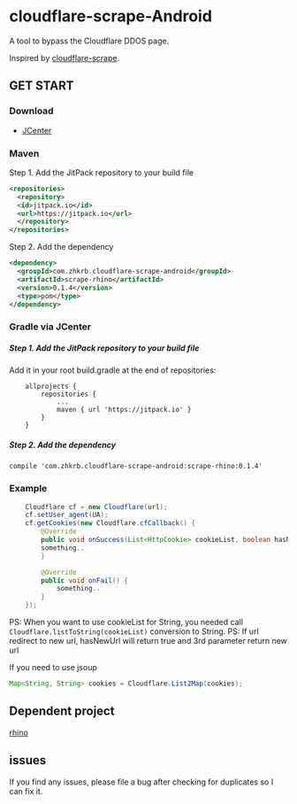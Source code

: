 # cloudflare-scrape-Android  
A tool to bypass the Cloudflare DDOS page.  


Inspired by [cloudflare-scrape](https://github.com/Anorov/cloudflare-scrape).  
## GET START  
### Download

- [JCenter][1]

[1]: https://bintray.com/zhkrb/cloudflare-scrape-android/scrape-rhino/

### Maven
Step 1. Add the JitPack repository to your build file
```xml
<repositories>
  <repository>
  <id>jitpack.io</id>
  <url>https://jitpack.io</url>
  </repository>
</repositories>
```
Step 2. Add the dependency
```xml
<dependency>
  <groupId>com.zhkrb.cloudflare-scrape-android</groupId>
  <artifactId>scrape-rhino</artifactId>
  <version>0.1.4</version>
  <type>pom</type>
</dependency>
```

### Gradle via JCenter
##### Step 1. Add the JitPack repository to your build file
Add it in your root build.gradle at the end of repositories:
```
    allprojects {
   		repositories {
   			...
   			maven { url 'https://jitpack.io' }
   		}
    }
```    
##### Step 2. Add the dependency
```
compile 'com.zhkrb.cloudflare-scrape-android:scrape-rhino:0.1.4'
```


### Example  
```java
    Cloudflare cf = new Cloudflare(url);
    cf.setUser_agent(UA);
    cf.getCookies(new Cloudflare.cfCallback() {
        @Override
        public void onSuccess(List<HttpCookie> cookieList, boolean hasNewUrl ,String newUrl) {
	    something..
        }

        @Override
        public void onFail() {
            something..
        }
    });
```  
PS: When you want to use cookieList for String, you needed call `Cloudflare.listToString(cookieList)` conversion to String. 
PS: If url redirect to new url, hasNewUrl will return true and 3rd parameter return new url 
  
If you need to use jsoup  
```java
Map<String, String> cookies = Cloudflare.List2Map(cookies);
```  
## Dependent project
[rhino](https://github.com/mozilla/rhino)

## issues
If you find any issues, please file a bug after checking for duplicates so I can fix it.
